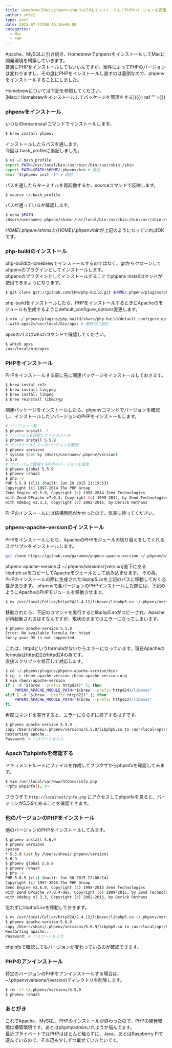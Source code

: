 ```yaml
---
title: HomebrewでMacにphpenv+php-buildをインストールしてPHPのバージョンを管理する
author: sh0e1
type: post
date: 2015-07-11T00:40:16+00:00
categories:
  - Mac
  - PHP
---
```

Apache、MySQLに引き続き、HomebrewでphpenvをインストールしてMacに開発環境を構築していきます。  
普通にPHPをインストールしてもいいんですが、案件によってPHPのバージョンは変わりますし、その度にPHPをインストールし直すのは面倒なので、phpenvをインストールすることにしました。  

Homebrewについては下記を参照してください。  
[MacにHomebrewをインストールしてパッケージを管理をする]({{< ref "" >}})
<!--more-->

### phpenvをインストール

いつものbrew installコマンドでインストールします。

```bash
$ brew install phpenv
```

インストールしたらパスを通します。  
今回は.bash_profileに追記しました。

```bash
$ vi ~/.bash_profile
export PATH=/usr/local/bin:/usr/bin:/bin:/usr/sbin:/sbin
export PATH=$PATH:$HOME/.phpenv/bin # 追記
eval "$(phpenv init -)" # 追記
```

パスを通したらターミナルを再起動するか、sourceコマンドで反映します。

```bash
$ source ~/.bash_profile
```

パスが通っているか確認します。

```bash
$ echo $PATH
/Users/username/.phpenv/shims:/usr/local/bin:/usr/bin:/bin:/usr/sbin:/sbin:/Users/username/.phpenv/bin
```

${HOME}/.phpenv/shimsと${HOME}/.phpenv/binが上記のようになっていればOKです。  

### php-buildのインストール

php-buildはHomebrewでインストールするのではなく、gitからクローンしてphpenvのプラグインとしてインストールします。  
phpenvのプラグインとしてインストールすることでphpenv installコマンドが使用できるようになります。

```bash
$ git clone git://github.com/CHH/php-build.git $HOME/.phpenv/plugins/php-build
```

php-buildをインストールしたら、PHPをインストールするときにApacheのモジュールも生成するようにdefault\_configure\_options変更します。

```bash
$ vim ~/.phpenv/plugins/php-build/share/php-build/default_configure_options
--with-apxs2=/usr/local/bin/apxs # 最終行に追記
```

apxsのパスはwhichコマンドで確認してください。

```bash
$ which apxs
/usr/local/bin/apxs
```

### PHPをインストール

PHPをインストールする前に先に関連パッケージをインストールしておきます。

```bash
$ brew instal re2c
$ brew install libjpeg
$ brew install libpng
$ brew reinstall libmcryp
```

関連パッケージをインストールしたら、phpenvコマンドでバージョンを確認し、インストールしたいバージョンのPHPをインストールします。

```bash
# バージョン一覧
$ phpenv install -l
# バージョンを指定してインストール
$ phpenv install 5.5.9
# インストールしているバージョンを確認
$ phpenv versions
* system (set by /Users/username/.phpenv/version)
5.5.9
# グローバルで使用するPHPのバージョンを指定
$ phpenv global 5.5.9
$ phpenv rehash
$ php -v
PHP 5.5.9 (cli) (built: Jun 29 2015 21:19:53)
Copyright (c) 1997-2014 The PHP Group
Zend Engine v2.5.0, Copyright (c) 1998-2014 Zend Technologies
with Zend OPcache v7.0.3, Copyright (c) 1999-2014, by Zend Technologies
with Xdebug v2.3.3, Copyright (c) 2002-2015, by Derick Rethans
```

PHPのインストールには結構時間がかかったので、気長に待ってください。

### phpenv-apache-versionのインストール

PHPをインストールしたら、ApacheのPHPモジュールの切り替えをしてくれるスクリプトをインストールします。

```bash
git clone https://github.com/garamon/phpenv-apache-version ~/.phpenv/plugins/phpenv-apache-version
```

phpenv-apache-versionは ~/.phpenv/versions/{version}直下にあるlibphp5.soをコピーしてApacheモジュールとして読み込ませます。 その為、PHPのインストールの際に生成されたlibphp5.soを上記のパスに移動しておく必要があります。 phpenvで各バージョンのPHPインストールした際には、下記のようにApacheのPHPモジュールを移動させます。

```bash
$ mv /usr/local/Cellar/httpd24/2.4.12/libexec/libphp5.so ~/.phpenv/versions/5.5.9/
```

移動されたら、下記のコマンドを実行するとlibphp5.soがコピーされ、Apacheが再起動されるはずなんですが、現状のままではエラーになってしまいます。

```bash
$ phpenv apache-version 5.5.9
Error: No available formula for httpd
Sorry your OS is not supported.
```

これは、httpdというformulaがないからエラーになっています。現在Apacheのformulaはhttpd22かhttpd24の為です。  
直接スクリプトを修正して対応します。

```bash
$ cd ~/.phpenv/plugins/phpenv-apache-version/bin/
$ cp -p rbenv-apache-version rbenv-apache-version.org
$ vim rbenv-apache-version
if [ -d "$(brew --prefix httpd24)" ]; then
    PHPENV_APACHE_MODULE_PATH="$(brew --prefix httpd24)/libexec"
elif [ -d "$(brew --prefix httpd22)" ]; then
    PHPENV_APACHE_MODULE_PATH="$(brew --prefix httpd22)/libexec"
fi
```

再度コマンドを実行すると、エラーにならずに終了するはずです。

```bash
$ phpenv apache-version 5.5.9
copy /Users/shoei/.phpenv/versions/5.5.9/libphp5.so to /usr/local/opt/httpd24/libexec
Restarting apache...
Password: # パスワードを入力
```

### Apachでphpinfoを確認する

ドキュメントルートにファイルを作成してブラウザからphpinfoを確認してみます。

```bash
$ vim /usr/local/var/www/htdocs/info.php
<?php phpinfo(); ?>
```

ブラウザで `http://localhost/info.php` にアクセスしてphpinfoを見ると、バージョンが5.5.9であることを確認できます。

### 他のバージョンのPHPをインストール

他のバージョンのPHPをインストールしてみます。

```bash
$ phpenv install 5.6.9
$ phpenv versions
system
* 5.5.9 (set by /Users/shoei/.phpenv/version)
5.6.9
$ phpenv global 5.6.9
$ phpenv rehash
$ php -v
PHP 5.6.9 (cli) (built: Jun 30 2015 22:00:14)
Copyright (c) 1997-2015 The PHP Group
Zend Engine v2.6.0, Copyright (c) 1998-2015 Zend Technologies
with Zend OPcache v7.0.4-dev, Copyright (c) 1999-2015, by Zend Technologies
with Xdebug v2.3.3, Copyright (c) 2002-2015, by Derick Rethans
```

忘れずにlibphp5.soを移動しておきます。

```bash
$ mv /usr/local/Cellar/httpd24/2.4.12/libexec/libphp5.so ~/.phpenv/versions/5.6.9/
$ phpenv apache-version 5.6.9
copy /Users/shoei/.phpenv/versions/5.6.9/libphp5.so to /usr/local/opt/httpd24/libexec
Restarting apache...
Password: # パスワードを入力
```

phpinfoで確認してもバージョンが変わっているのが確認できます。

### PHPのアンインストール

特定のバージョンのPHPをアンインストールする場合は、~/.phpenv/versions/{version}ディレクトリを削除します。

```bash
$ rm -rf ~/.phpenv/versions/5.5.9
$ phpenv rehash
```

### あとがき

これでApache、MySQL、PHPのインストールが終わったので、PHPの開発環境は構築環境です。あとはphpmyadminいれようか悩んでます。  
最近プライベートではPHPはほとんど触らずに、Java、あとはRaspberry Piで遊んでいるので、その辺も少しずつ載せていきたいです。
